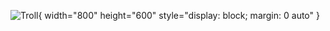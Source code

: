 ![Troll](https://upload.wikimedia.org/wikipedia/en/9/9a/Trollface_non-free.png){ width="800" height="600" style="display: block; margin: 0 auto" }
